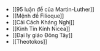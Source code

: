 - [[95 luận đề của Martin-Luther]]
- [[Mệnh đề Filioque]]
- [[Cải Cách Kháng Nghị]]
- [[Kinh Tin Kính Nicea]]
- [[Đại ly giáo Đông Tây]]
- [[Theotokos]]
